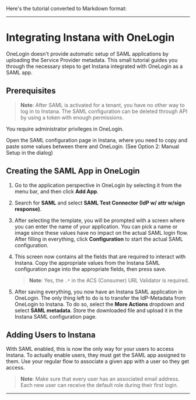 Here's the tutorial converted to Markdown format:

---

# Integrating Instana with OneLogin

OneLogin doesn't provide automatic setup of SAML applications by uploading the Service Provider metadata. This small tutorial guides you through the necessary steps to get Instana integrated with OneLogin as a SAML app.

## Prerequisites

> **Note**: After SAML is activated for a tenant, you have no other way to log in to Instana. The SAML configuration can be deleted through API by using a token with enough permissions.

You require administrator privileges in OneLogin.

Open the SAML configuration page in Instana, where you need to copy and paste some values between there and OneLogin. (See Option 2: Manual Setup in the dialog)

## Creating the SAML App in OneLogin

1. Go to the application perspective in OneLogin by selecting it from the menu bar, and then click **Add App**.

2. Search for **SAML** and select **SAML Test Connector (IdP w/ attr w/sign response)**.

3. After selecting the template, you will be prompted with a screen where you can enter the name of your application. You can pick a name or image since these values have no impact on the actual SAML login flow. After filling in everything, click **Configuration** to start the actual SAML configuration.

4. This screen now contains all the fields that are required to interact with Instana. Copy the appropriate values from the Instana SAML configuration page into the appropriate fields, then press save.

   > **Note**: Yes, the `.*` in the ACS (Consumer) URL Validator is required.

5. After saving everything, you now have an Instana SAML application in OneLogin. The only thing left to do is to transfer the IdP-Metadata from OneLogin to Instana. To do so, select the **More Actions** dropdown and select **SAML metadata**. Store the downloaded file and upload it in the Instana SAML configuration page.

## Adding Users to Instana

With SAML enabled, this is now the only way for your users to access Instana. To actually enable users, they must get the SAML app assigned to them. Use your regular flow to associate a given app with a user so they get access.

> **Note**: Make sure that every user has an associated email address. Each new user can receive the default role during their first login.

---